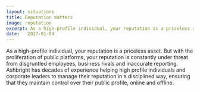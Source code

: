 ```yaml
---
layout: situations
title: Reputation matters
image: reputation
excerpt: As a high-profile individual, your reputation is a priceless asset. Ashbright has decades of experience helping successful individuals and business leaders manage their reputation, online and offline.
date:   2017-01-04
---
```


As a high-profile individual, your reputation is a priceless asset. But with the proliferation of public platforms, your reputation is constantly under threat from disgruntled employees, business rivals and inaccurate reporting. Ashbright has decades of experience helping high profile individuals and corporate leaders to manage their reputation in a disciplined way, ensuring that they maintain control over their public profile, online and offline.
